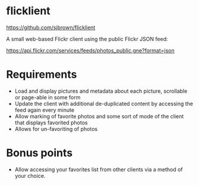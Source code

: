 # flicklient

https://github.com/sjbrown/flicklient

A small web-based Flickr client using the public Flickr JSON feed:

   https://api.flickr.com/services/feeds/photos_public.gne?format=json


# Requirements

 * Load and display pictures and metadata about each picture, scrollable
 or page-able in some form
 * Update the client with additional de-duplicated content by accessing the
 feed again every minute
 * Allow marking of favorite photos and some sort of mode of the client that
 displays favorited photos
 * Allows for un-favoriting of photos

# Bonus points

 * Allow accessing your favorites list from other clients via a method of your choice.


